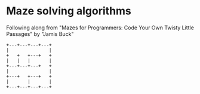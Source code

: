 # Maze solving algorithms

Following along from "Mazes for Programmers: Code Your Own Twisty Little Passages" by "Jamis Buck"


```
+---+---+---+---+
|               |
+   +   +---+   +
|   |   |       |
+---+---+---+   +
|               |
+---+   +---+   +
|       |       |
+---+---+---+---+
```
